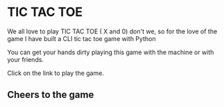 # TIC TAC TOE

We all love to play TIC TAC TOE ( X and 0) don't we, so for the love of the game I have built a CLI tic tac toe game with Python

You can get your hands dirty playing this game with the machine or with your friends.

Click on the link to play the game.

## Cheers to the game
